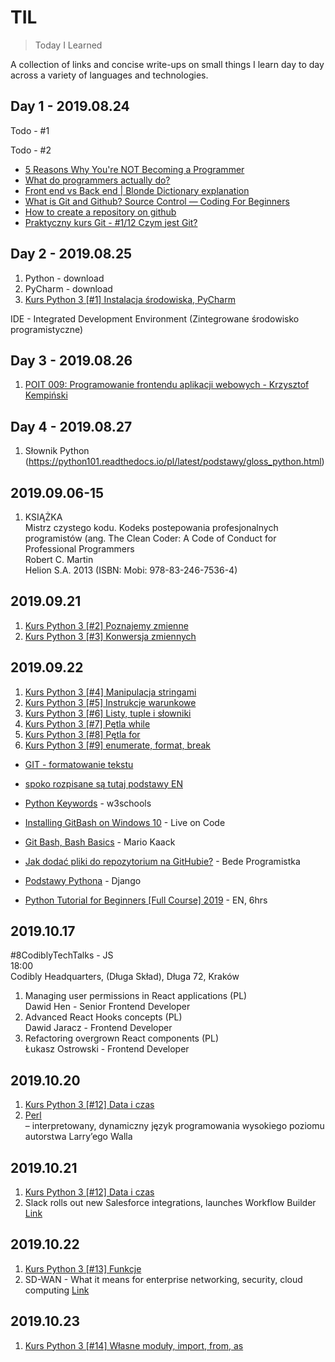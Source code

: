# TIL
> Today I Learned

A collection of links and concise write-ups on small things I learn day to day across a variety of languages and technologies.

## Day 1 - 2019.08.24

Todo - #1

Todo - #2

- [5 Reasons Why You're NOT Becoming a Programmer](https://www.youtube.com/watch?v=HJtNUW6kk1E)
- [What do programmers actually do?](https://www.youtube.com/watch?v=FVdQETvHBoE) 
- [Front end vs Back end | Blonde Dictionary explanation](https://www.youtube.com/watch?v=NlpK0-TLrjw)
- [What is Git and Github? Source Control — Coding For Beginners](https://www.youtube.com/watch?v=3bchX_7ANQc)
- [How to create a repository on github](https://help.github.com/en/articles/create-a-repo)
- [Praktyczny kurs Git - #1/12 Czym jest Git?](https://www.youtube.com/watch?v=D6EI7EbEN4Q&t=19s)


## Day 2 - 2019.08.25
1. Python - download
2. PyCharm - download
3. [Kurs Python 3 [#1] Instalacja środowiska, PyCharm](https://www.youtube.com/watch?v=NN5Pht2FRWs)

IDE - Integrated Development Environment (Zintegrowane środowisko programistyczne)


## Day 3 - 2019.08.26
1. [POIT 009: Programowanie frontendu aplikacji webowych - Krzysztof Kempiński](https://www.youtube.com/watch?v=vtn7UhAJrDU)


## Day 4 - 2019.08.27
1. Słownik Python (https://python101.readthedocs.io/pl/latest/podstawy/gloss_python.html)

## 2019.09.06-15
1. KSIĄŻKA  
   Mistrz czystego kodu. Kodeks postepowania profesjonalnych programistów (ang. The Clean Coder: A Code of Conduct for Professional Programmers  
   Robert C. Martin  
   Helion S.A. 2013 (ISBN: Mobi: 978-83-246-7536-4)  

## 2019.09.21
1. [Kurs Python 3 [#2] Poznajemy zmienne](https://www.youtube.com/watch?v=lFwUtAUfCG8&list=PLdBHMlEKo8UcOaykMssI1_X6ui0tzTNoH&index=2)
2. [Kurs Python 3 [#3] Konwersja zmiennych](https://www.youtube.com/watch?v=OhYjlH2LCas&list=PLdBHMlEKo8UcOaykMssI1_X6ui0tzTNoH&index=3)

## 2019.09.22
1. [Kurs Python 3 [#4] Manipulacja stringami](https://www.youtube.com/watch?v=LKkbjmuNJVU&list=PLdBHMlEKo8UcOaykMssI1_X6ui0tzTNoH&index=4)
2. [Kurs Python 3 [#5] Instrukcje warunkowe](https://www.youtube.com/watch?v=pHZlmBN1YaE&list=PLdBHMlEKo8UcOaykMssI1_X6ui0tzTNoH&index=5)
3. [Kurs Python 3 [#6] Listy, tuple i słowniki](https://www.youtube.com/watch?v=AEnCpGdhsaY&list=PLdBHMlEKo8UcOaykMssI1_X6ui0tzTNoH&index=6)
4. [Kurs Python 3 [#7] Pętla while](https://www.youtube.com/watch?v=LDE3nkST3vQ&list=PLdBHMlEKo8UcOaykMssI1_X6ui0tzTNoH&index=7)
5. [Kurs Python 3 [#8] Pętla for](https://www.youtube.com/watch?v=QYnArPazjew&list=PLdBHMlEKo8UcOaykMssI1_X6ui0tzTNoH&index=8)
6. [Kurs Python 3 [#9] enumerate, format, break](https://www.youtube.com/watch?v=zvevvLSNQ20&list=PLdBHMlEKo8UcOaykMssI1_X6ui0tzTNoH&index=9)



- [GIT - formatowanie tekstu](https://github.com/zozlak/MLAK/wiki/1.5.1-Formatowanie-tekstu)
- [spoko rozpisane są tutaj podstawy EN](https://www.programiz.com/python-programming)






- [Python Keywords](https://www.w3schools.com/python/python_ref_keywords.asp) - w3schools
- [Installing GitBash on Windows 10](https://liveoncode.com/installing-gitbash-on-windows-10/) - Live on Code
- [Git Bash, Bash Basics](https://www.youtube.com/watch?v=oQc-2gsjgDg) - Mario Kaack
- [Jak dodać pliki do repozytorium na GitHubie?](https://www.youtube.com/watch?v=RFihMCC4f_s) - Bede Programistka
- [Podstawy Pythona](https://tutorial.djangogirls.org/pl/python_introduction/) - Django
- [Python Tutorial for Beginners [Full Course] 2019](https://www.youtube.com/watch?v=_uQrJ0TkZlc&t=1438s) - EN, 6hrs


## 2019.10.17  
#8CodiblyTechTalks - JS  
18:00  
Codibly Headquarters, (Długa Skład), Długa 72, Kraków  
1. Managing user permissions in React applications (PL)  
    Dawid Hen - Senior Frontend Developer  
2. Advanced React Hooks concepts (PL)  
    Dawid Jaracz - Frontend Developer  
3. Refactoring overgrown React components (PL)  
    Łukasz Ostrowski - Frontend Developer  
    
## 2019.10.20
1. [Kurs Python 3 [#12] Data i czas](https://www.youtube.com/watch?v=s7R5KThCbGo)  
2. [Perl](https://pl.wikipedia.org/wiki/Perl)  
– interpretowany, dynamiczny język programowania wysokiego poziomu autorstwa Larry’ego Walla

## 2019.10.21
1. [Kurs Python 3 [#12] Data i czas](https://www.youtube.com/watch?v=s7R5KThCbGo)  
2. Slack rolls out new Salesforce integrations, launches Workflow Builder [Link](https://www.itworld.com/article/3446881/slack-rolls-out-new-salesforce-integrations-launches-workflow-builder.html)

## 2019.10.22
1. [Kurs Python 3 [#13] Funkcje](https://www.youtube.com/watch?v=ybRVhUtdHs8&list=PLdBHMlEKo8UcOaykMssI1_X6ui0tzTNoH&index=13)
2. SD-WAN - What it means for enterprise networking, security, cloud computing [Link](https://www.networkworld.com/article/3031279/sd-wan-what-it-is-and-why-you-ll-use-it-one-day.html)

## 2019.10.23
1. [Kurs Python 3 [#14] Własne moduły, import, from, as](https://www.youtube.com/watch?v=EFIX33Mjzpg&list=PLdBHMlEKo8UcOaykMssI1_X6ui0tzTNoH&index=14)
